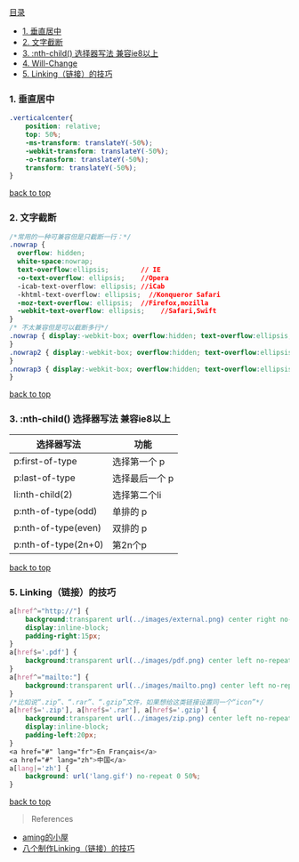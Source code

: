 [目录](top)

- [1. 垂直居中](#垂直居中)
- [2. 文字截断](#文字截断)
- [3. :nth-child() 选择器写法  兼容ie8以上](#选择器写法)
- [4. Will-Change](#Will-Change)
- [5. Linking（链接）的技巧](#Linking链接的技巧)

<h3 id="垂直居中">1. 垂直居中</h3>

```css
.verticalcenter{
    position: relative;
    top: 50%;
    -ms-transform: translateY(-50%);
    -webkit-transform: translateY(-50%);
    -o-transform: translateY(-50%);
    transform: translateY(-50%);
}
```

[back to top](#top)

<h3 id="文字截断">2. 文字截断</h3>

```css
/*常用的一种可兼容但是只截断一行：*/
.nowrap {
  overflow: hidden;
  white-space:nowrap;
  text-overflow:ellipsis;        // IE
  -o-text-overflow: ellipsis;    //Opera
  -icab-text-overflow: ellipsis; //iCab
  -khtml-text-overflow: ellipsis;  //Konqueror Safari
  -moz-text-overflow: ellipsis;  //Firefox,mozilla
  -webkit-text-overflow: ellipsis;    //Safari,Swift 
}
/* 不太兼容但是可以截断多行*/
.nowrap { display:-webkit-box; overflow:hidden; text-overflow:ellipsis; -webkit-box-orient:vertical; -webkit-line-clamp:1; 
}
.nowrap2 { display:-webkit-box; overflow:hidden; text-overflow:ellipsis; -webkit-box-orient:vertical; -webkit-line-clamp:2; 
}
.nowrap3 { display:-webkit-box; overflow:hidden; text-overflow:ellipsis; -webkit-box-orient:vertical; -webkit-line-clamp:3; 
}
```

[back to top](#top)

<h3 id="选择器写法">3. :nth-child() 选择器写法  兼容ie8以上</h3>

选择器写法|功能
---|---
p:first-of-type |选择第一个 p 
p:last-of-type|选择最后一个 p
li:nth-child(2)|选择第二个li 
p:nth-of-type(odd)|单排的 p
p:nth-of-type(even) |双排的 p
p:nth-of-type(2n+0)| 第2n个p

[back to top](#top)

<h3 id="Linking链接的技巧">5. Linking（链接）的技巧</h3>

```css
a[href^="http://"] {
    background:transparent url(../images/external.png) center right no-repeat;
    display:inline-block;
    padding-right:15px;
}
a[href$='.pdf'] {
    background:transparent url(../images/pdf.png) center left no-repeat;
}
a[href^="mailto:"] {
    background:transparent url(../images/mailto.png) center left no-repeat;
}
/*比如说“.zip”、“.rar”、“.gzip”文件，如果想给这类链接设置同一个“icon”*/
a[href$='.zip'], a[href$='.rar'], a[href$='.gzip'] {
    background:transparent url(../images/zip.png) center left no-repeat;
    display:inline-block;
    padding-left:20px;
}
<a href="#" lang="fr">En Français</a>
<a href="#" lang="zh">中国</a>
a[lang|='zh'] {
    background: url('lang.gif') no-repeat 0 50%;
}
```

[back to top](#top)
> References

- [aming的小屋](http://www.qdfuns.com/house/26716/note)
- [八个制作Linking（链接）的技巧](http://www.w3cplus.com/blog/180.html)
